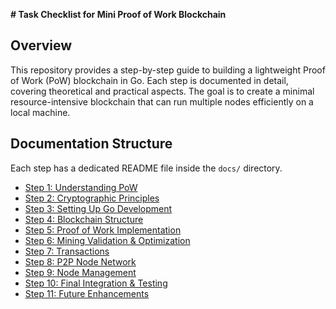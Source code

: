 **# Task Checklist for Mini Proof of Work Blockchain**

## Overview
This repository provides a step-by-step guide to building a lightweight Proof of Work (PoW) blockchain in Go. Each step is documented in detail, covering theoretical and practical aspects. The goal is to create a minimal resource-intensive blockchain that can run multiple nodes efficiently on a local machine.

## Documentation Structure
Each step has a dedicated README file inside the `docs/` directory.
- [Step 1: Understanding PoW](docs/step1.md)
- [Step 2: Cryptographic Principles](docs/step2.md)
- [Step 3: Setting Up Go Development](docs/step3.md)
- [Step 4: Blockchain Structure](docs/step4.md)
- [Step 5: Proof of Work Implementation](docs/step5.md)
- [Step 6: Mining Validation & Optimization](docs/step6.md)
- [Step 7: Transactions](docs/step7.md)
- [Step 8: P2P Node Network](docs/step8.md)
- [Step 9: Node Management](docs/step9.md)
- [Step 10: Final Integration & Testing](docs/step10.md)
- [Step 11: Future Enhancements](docs/step11.md)
